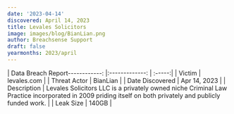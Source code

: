 ```yaml
---
date: '2023-04-14'
discovered: April 14, 2023
title: Levales Solicitors
image: images/blog/BianLian.png
author: Breachsense Support
draft: false
yearmonths: 2023/april
---
```


| Data Breach Report------------:     |:-------------:    | :-----:|
| Victim      | levales.com      | 
| Threat Actor      | BianLian      | 
| Date Discovered      | Apr 14, 2023      | 
| Description      | Levales Solicitors LLC is a privately owned niche Criminal Law Practice incorporated in 2009 priding itself on both privately and publicly funded work.      | 
| Leak Size      | 140GB      | 

